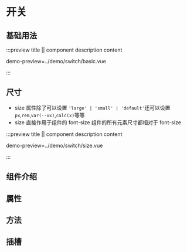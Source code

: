 # 开关

## 基础用法

:::preview title || component description content

demo-preview=../demo/switch/basic.vue

:::

## 尺寸

- size 属性除了可以设置 `'large' | 'small' | 'default'`还可以设置 `px`,`rem`,`var(--xx)`,`calc(x)`等等
- size 直接作用于组件的 font-size 组件的所有元素尺寸都相对于 font-size

:::preview title || component description content

demo-preview=../demo/switch/size.vue

:::

## 组件介绍

## 属性

## 方法

## 插槽
